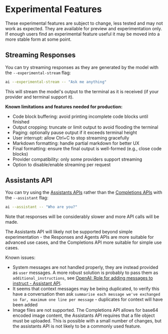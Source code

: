 # Experimental Features

These experimental features are subject to change, less tested and may not work as expected. They are available for preview and experimentation only. If enough users find an experimental feature useful it may be moved into a more stable form at some point.

## Streaming Responses

You can try streaming responses as they are generated by the model with the `--experimental-stream` flag:

```bash
ai --experimental-stream -- "Ask me anything"
```

This will stream the model's output to the terminal as it is received (if your provider and terminal support it).

**Known limitations and features needed for production:**
- Code block buffering: avoid printing incomplete code blocks until finished
- Output cropping: truncate or limit output to avoid flooding the terminal
- Paging: optionally pause output if it exceeds terminal height
- User interrupt: allow Ctrl+C to stop streaming gracefully
- Markdown formatting: handle partial markdown for better UX
- Final formatting: ensure the final output is well-formed (e.g., close code blocks)
- Provider compatibility: only some providers support streaming
- Option to disable/enable streaming per request

## Assistants API

You can try using the [Assistants APIs](https://platform.openai.com/docs/assistants/overview) rather than the [Completions APIs](https://platform.openai.com/docs/guides/completions) with the `--assistant` flag:

```bash
ai --assistant -- "Who are you?"
```

Note that responses will be considerably slower and more API calls will be made.

The Assistants API will likely not be supported beyond simple experimentation - the Responses and Agents APIs are more suitable for advanced use cases, and the Completions API more suitable for simple use cases.

Known issues:

- System messages are not handled properly, they are instead provided as `user` messages. A more robust solution is probably to pass them as `additional_instructions`, see [OpenAI: Role for adding messages to instruct - Assistant API](https://community.openai.com/t/role-for-adding-messages-to-instruct-assistant-api/729082).
- It seems that context messages may be being duplicated, to verify this have a conversation then ask `summarise each message we've exchanged so far, maximum one line per message` - duplicates for context will have been added
- Image files are not supported. The Completions API allows for base64 encoded image content, the Assistants API requires that a file object must be uploaded. This is possible with a small number of changes, but the assistants API is not likely to be a commonly used feature.
